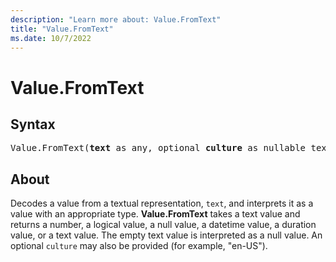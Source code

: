 ```yaml
---
description: "Learn more about: Value.FromText"
title: "Value.FromText"
ms.date: 10/7/2022
---
```

# Value.FromText

## Syntax

<pre>
Value.FromText(<b>text</b> as any, optional <b>culture</b> as nullable text) as any
</pre>

## About

Decodes a value from a textual representation, `text`, and interprets it as a value with an appropriate type. **Value.FromText** takes a text value and returns a number, a logical value, a null value, a datetime value, a duration value, or a text value. The empty text value is interpreted as a null value. An optional `culture` may also be provided (for example, "en-US").

